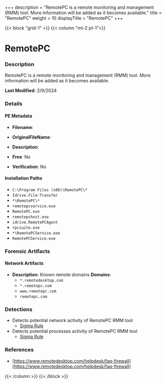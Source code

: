 +++
description = "RemotePC is a remote monitoring and management (RMM) tool. More information will be added as it becomes available."
title = "RemotePC"
weight = 10
displayTitle = "RemotePC"
+++


{{< block "grid-1" >}}
{{< column "mt-2 pt-1">}}

# RemotePC


### Description

RemotePC is a remote monitoring and management (RMM) tool. More information will be added as it becomes available.



**Last Modified**: 2/9/2024

### Details


#### PE Metadata
- **Filename**: 
- **OriginalFileName**: 
- **Description**: 


- **Free**: No

- **Verification**: No




#### Installation Paths
- `C:\Program Files (x86)\RemotePC\*`
- `Idrive.File-Transfer`
- `*\RemotePC\*`
- `remotepcservice.exe`
- `RemotePC.exe`
- `remotepchost.exe`
- `idrive.RemotePCAgent`
- `rpcsuite.exe`
- `*\RemotePCService.exe`
- `RemotePCService.exe`

### Forensic Artifacts




#### Network Artifacts
- **Description**: Known remote domains  **Domains**:
    - `*.remotedesktop.com`
    - `*.remotepc.com`
    - `www.remotepc.com`
    - `remotepc.com`


### Detections
- Detects potential network activity of RemotePC RMM tool
  - [Sigma Rule](https://github.com/magicsword-io/LOLRMM/blob/main/detections/sigma/remotepc_network_sigma.yml)
- Detects potential processes activity of RemotePC RMM tool
  - [Sigma Rule](https://github.com/magicsword-io/LOLRMM/blob/main/detections/sigma/remotepc_processes_sigma.yml)

### References
- [https://www.remotedesktop.com/helpdesk/faq-firewall](https://www.remotedesktop.com/helpdesk/faq-firewall)



{{< /column >}}
{{< /block >}}
